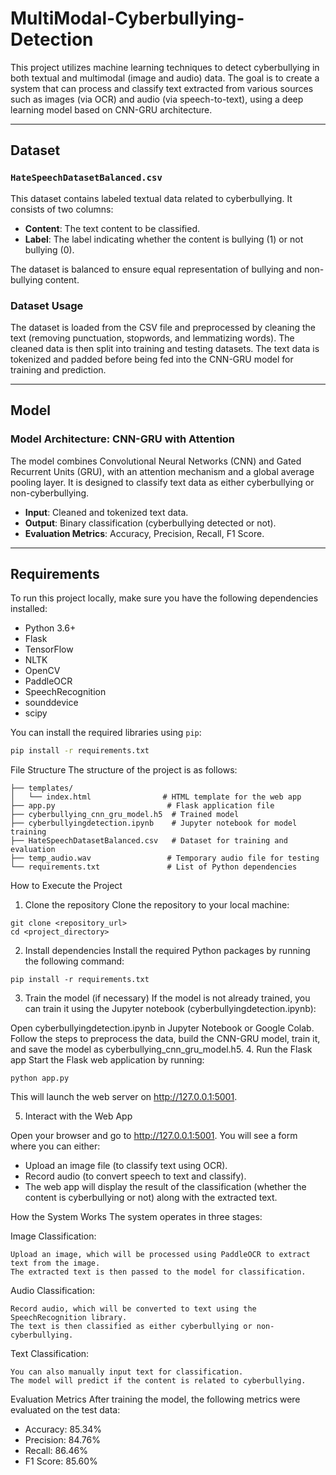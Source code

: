 # MultiModal-Cyberbullying-Detection
This project utilizes machine learning techniques to detect cyberbullying in both textual and multimodal (image and audio) data. The goal is to create a system that can process and classify text extracted from various sources such as images (via OCR) and audio (via speech-to-text), using a deep learning model based on CNN-GRU architecture.

---

## Dataset

### `HateSpeechDatasetBalanced.csv`

This dataset contains labeled textual data related to cyberbullying. It consists of two columns:

- **Content**: The text content to be classified.
- **Label**: The label indicating whether the content is bullying (1) or not bullying (0).

The dataset is balanced to ensure equal representation of bullying and non-bullying content.

### Dataset Usage

The dataset is loaded from the CSV file and preprocessed by cleaning the text (removing punctuation, stopwords, and lemmatizing words). The cleaned data is then split into training and testing datasets. The text data is tokenized and padded before being fed into the CNN-GRU model for training and prediction.

---

## Model

### Model Architecture: CNN-GRU with Attention

The model combines Convolutional Neural Networks (CNN) and Gated Recurrent Units (GRU), with an attention mechanism and a global average pooling layer. It is designed to classify text data as either cyberbullying or non-cyberbullying.

- **Input**: Cleaned and tokenized text data.
- **Output**: Binary classification (cyberbullying detected or not).
- **Evaluation Metrics**: Accuracy, Precision, Recall, F1 Score.

---

## Requirements

To run this project locally, make sure you have the following dependencies installed:

- Python 3.6+
- Flask
- TensorFlow
- NLTK
- OpenCV
- PaddleOCR
- SpeechRecognition
- sounddevice
- scipy

You can install the required libraries using `pip`:

```bash
pip install -r requirements.txt
```
File Structure
The structure of the project is as follows:
```
├── templates/
│   └── index.html                # HTML template for the web app
├── app.py                         # Flask application file
├── cyberbullying_cnn_gru_model.h5  # Trained model
├── cyberbullyingdetection.ipynb    # Jupyter notebook for model training
├── HateSpeechDatasetBalanced.csv   # Dataset for training and evaluation
├── temp_audio.wav                 # Temporary audio file for testing
└── requirements.txt               # List of Python dependencies
```
How to Execute the Project
1. Clone the repository
Clone the repository to your local machine:

```
git clone <repository_url>
cd <project_directory>
```
2. Install dependencies
Install the required Python packages by running the following command:

```
pip install -r requirements.txt
```
3. Train the model (if necessary)
If the model is not already trained, you can train it using the Jupyter notebook (cyberbullyingdetection.ipynb):

  Open cyberbullyingdetection.ipynb in Jupyter Notebook or Google Colab.
  Follow the steps to preprocess the data, build the CNN-GRU model, train it, and save the model as cyberbullying_cnn_gru_model.h5.
4. Run the Flask app
  Start the Flask web application by running:
```
python app.py
```
  This will launch the web server on http://127.0.0.1:5001.

5. Interact with the Web App

  Open your browser and go to http://127.0.0.1:5001. You will see a form where you can either:

- Upload an image file (to classify text using OCR).
- Record audio (to convert speech to text and classify).
- The web app will display the result of the classification (whether the content is cyberbullying or not) along with the extracted text.

How the System Works
The system operates in three stages:

Image Classification:

    Upload an image, which will be processed using PaddleOCR to extract text from the image.
    The extracted text is then passed to the model for classification.
Audio Classification:

    Record audio, which will be converted to text using the SpeechRecognition library.
    The text is then classified as either cyberbullying or non-cyberbullying.
Text Classification:

    You can also manually input text for classification.
    The model will predict if the content is related to cyberbullying.
    
Evaluation Metrics
    After training the model, the following metrics were evaluated on the test data:

- Accuracy: 85.34%
- Precision: 84.76%
- Recall: 86.46%
- F1 Score: 85.60%
